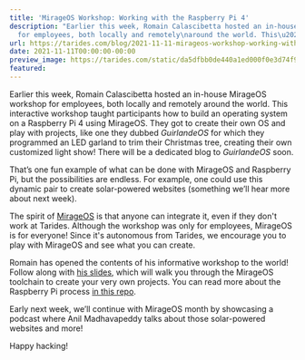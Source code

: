 ```yaml
---
title: 'MirageOS Workshop: Working with the Raspberry Pi 4'
description: "Earlier this week, Romain Calascibetta hosted an in-house MirageOS workshop
  for employees, both locally and remotely\naround the world. This\u2026"
url: https://tarides.com/blog/2021-11-11-mirageos-workshop-working-with-the-raspberry-pi-4
date: 2021-11-11T00:00:00-00:00
preview_image: https://tarides.com/static/da5dfbb0de440a1ed000f0e3d74f9f51/2070e/RP4.jpg
featured:
---
```


<p>Earlier this week, Romain Calascibetta hosted an in-house MirageOS workshop for employees, both locally and remotely
around the world. This interactive workshop taught participants how to build an operating system on a Raspberry
Pi 4 using MirageOS. They got to create their own OS and play with projects, like one they dubbed <em>GuirlandeOS</em> for
which they programmed an LED garland to trim their Christmas tree, creating their own customized light show! There will
be a dedicated blog to <em>GuirlandeOS</em> soon.</p>
<p>That&rsquo;s one fun example of what can be done with MirageOS and Raspberry Pi, but the possibilities are endless.
For example, one could use this dynamic pair to create solar-powered websites (something we&rsquo;ll hear more about next week).</p>
<p>The spirit of <a href="https://mirage.io">MirageOS</a> is that anyone can integrate it, even if they don't work at Tarides. Although the
workshop was only for employees, MirageOS is for everyone! Since it's autonomous from Tarides, we encourage you
to play with MirageOS and see what you can create.</p>
<p>Romain has opened the contents of his informative workshop to the world! Follow along with
<a href="https://drive.google.com/file/d/1NeYA5pjN-4xjFWCpyYxkVSsn4ii9Nktp/view?usp=drivesdk">his slides</a>,
which will walk you through the MirageOS toolchain to create your very own projects. You can read more about the
Raspberry Pi process <a href="https://github.com/mirage/mirage/pull/1253">in this repo</a>.</p>
<p>Early next week, we&rsquo;ll continue with MirageOS month by showcasing a podcast where Anil Madhavapeddy
talks about those solar-powered websites and more!</p>
<p>Happy hacking!</p>

